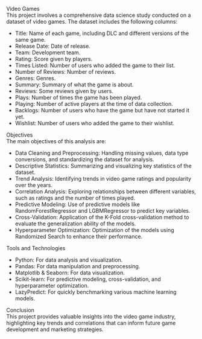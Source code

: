 Video Games				  
This project involves a comprehensive data science study conducted on a dataset of video games. The dataset includes the following columns:

* Title: Name of each game, including DLC and different versions of the same game.
* Release Date: Date of release.
* Team: Development team.
* Rating: Score given by players.
* Times Listed: Number of users who added the game to their list.
* Number of Reviews: Number of reviews.
* Genres: Genres.
* Summary: Summary of what the game is about.
* Reviews: Some reviews given by users.
* Plays: Number of times the game has been played.
* Playing: Number of active players at the time of data collection.
* Backlogs: Number of users who have the game but have not started it yet.
* Wishlist: Number of users who added the game to their wishlist.

Objectives                        
The main objectives of this analysis are:
* Data Cleaning and Preprocessing: Handling missing values, data type conversions, and standardizing the dataset for analysis.
* Descriptive Statistics: Summarizing and visualizing key statistics of the dataset.
* Trend Analysis: Identifying trends in video game ratings and popularity over the years.
* Correlation Analysis: Exploring relationships between different variables, such as ratings and the number of times played.
* Predictive Modeling: Use of predictive models like RandomForestRegressor and LGBMRegressor to predict key variables.
* Cross-Validation: Application of the K-Fold cross-validation method to evaluate the generalization ability of the models.
* Hyperparameter Optimization: Optimization of the models using Randomized Search to enhance their performance.

Tools and Technologies
* Python: For data analysis and visualization.
* Pandas: For data manipulation and preprocessing.
* Matplotlib & Seaborn: For data visualization.
* Scikit-learn: For predictive modeling, cross-validation, and hyperparameter optimization.
* LazyPredict: For quickly benchmarking various machine learning models.

Conclusion           
This project provides valuable insights into the video game industry, highlighting key trends and correlations that can inform future game development and marketing strategies.
